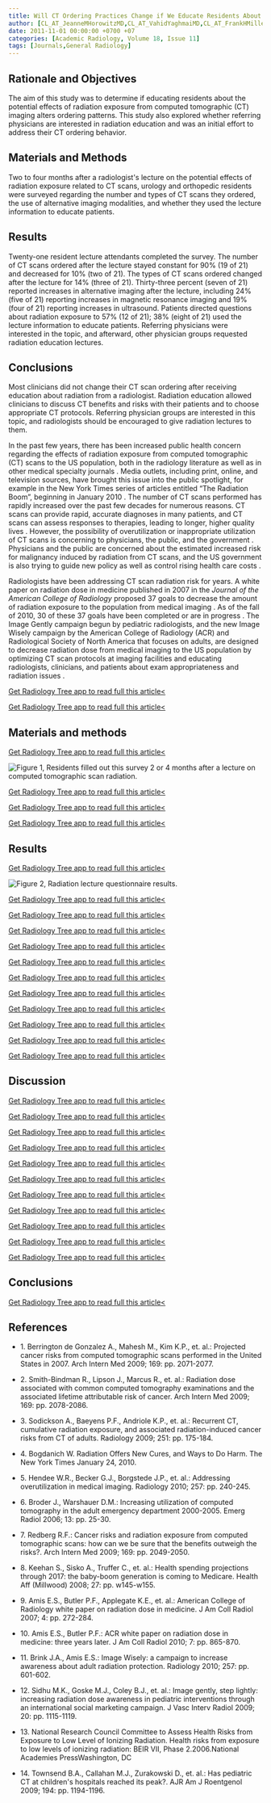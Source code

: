 ```yaml
---
title: Will CT Ordering Practices Change if We Educate Residents About the Potential Effects of Radiation Exposure?
author: [CL_AT_JeanneMHorowitzMD,CL_AT_VahidYaghmaiMD,CL_AT_FrankHMillerMD,CL_AT_EricJRussellMD]
date: 2011-11-01 00:00:00 +0700 +07
categories: [Academic Radiology, Volume 18, Issue 11]
tags: [Journals,General Radiology]
---
```

## Rationale and Objectives

The aim of this study was to determine if educating residents about the potential effects of radiation exposure from computed tomographic (CT) imaging alters ordering patterns. This study also explored whether referring physicians are interested in radiation education and was an initial effort to address their CT ordering behavior.

## Materials and Methods

Two to four months after a radiologist's lecture on the potential effects of radiation exposure related to CT scans, urology and orthopedic residents were surveyed regarding the number and types of CT scans they ordered, the use of alternative imaging modalities, and whether they used the lecture information to educate patients.

## Results

Twenty-one resident lecture attendants completed the survey. The number of CT scans ordered after the lecture stayed constant for 90% (19 of 21) and decreased for 10% (two of 21). The types of CT scans ordered changed after the lecture for 14% (three of 21). Thirty-three percent (seven of 21) reported increases in alternative imaging after the lecture, including 24% (five of 21) reporting increases in magnetic resonance imaging and 19% (four of 21) reporting increases in ultrasound. Patients directed questions about radiation exposure to 57% (12 of 21); 38% (eight of 21) used the lecture information to educate patients. Referring physicians were interested in the topic, and afterward, other physician groups requested radiation education lectures.

## Conclusions

Most clinicians did not change their CT scan ordering after receiving education about radiation from a radiologist. Radiation education allowed clinicians to discuss CT benefits and risks with their patients and to choose appropriate CT protocols. Referring physician groups are interested in this topic, and radiologists should be encouraged to give radiation lectures to them.

In the past few years, there has been increased public health concern regarding the effects of radiation exposure from computed tomographic (CT) scans to the US population, both in the radiology literature as well as in other medical specialty journals . Media outlets, including print, online, and television sources, have brought this issue into the public spotlight, for example in the New York Times series of articles entitled “The Radiation Boom”, beginning in January 2010 . The number of CT scans performed has rapidly increased over the past few decades for numerous reasons. CT scans can provide rapid, accurate diagnoses in many patients, and CT scans can assess responses to therapies, leading to longer, higher quality lives . However, the possibility of overutilization or inappropriate utilization of CT scans is concerning to physicians, the public, and the government . Physicians and the public are concerned about the estimated increased risk for malignancy induced by radiation from CT scans, and the US government is also trying to guide new policy as well as control rising health care costs .

Radiologists have been addressing CT scan radiation risk for years. A white paper on radiation dose in medicine published in 2007 in the _Journal of the American College of Radiology_ proposed 37 goals to decrease the amount of radiation exposure to the population from medical imaging . As of the fall of 2010, 30 of these 37 goals have been completed or are in progress . The Image Gently campaign begun by pediatric radiologists, and the new Image Wisely campaign by the American College of Radiology (ACR) and Radiological Society of North America that focuses on adults, are designed to decrease radiation dose from medical imaging to the US population by optimizing CT scan protocols at imaging facilities and educating radiologists, clinicians, and patients about exam appropriateness and radiation issues .

[Get Radiology Tree app to read full this article<](https://clinicalpub.com/app)

[Get Radiology Tree app to read full this article<](https://clinicalpub.com/app)

## Materials and methods

[Get Radiology Tree app to read full this article<](https://clinicalpub.com/app)

![Figure 1, Residents filled out this survey 2 or 4 months after a lecture on computed tomographic scan radiation.](https://storage.googleapis.com/dl.dentistrykey.com/clinical/WillCTOrderingPracticesChangeifWeEducateResidentsAboutthePotentialEffectsofRadiationExposure/0_1s20S1076633211003497.jpg)

[Get Radiology Tree app to read full this article<](https://clinicalpub.com/app)

[Get Radiology Tree app to read full this article<](https://clinicalpub.com/app)

[Get Radiology Tree app to read full this article<](https://clinicalpub.com/app)

## Results

[Get Radiology Tree app to read full this article<](https://clinicalpub.com/app)

![Figure 2, Radiation lecture questionnaire results.](https://storage.googleapis.com/dl.dentistrykey.com/clinical/WillCTOrderingPracticesChangeifWeEducateResidentsAboutthePotentialEffectsofRadiationExposure/1_1s20S1076633211003497.jpg)

[Get Radiology Tree app to read full this article<](https://clinicalpub.com/app)

[Get Radiology Tree app to read full this article<](https://clinicalpub.com/app)

[Get Radiology Tree app to read full this article<](https://clinicalpub.com/app)

[Get Radiology Tree app to read full this article<](https://clinicalpub.com/app)

[Get Radiology Tree app to read full this article<](https://clinicalpub.com/app)

[Get Radiology Tree app to read full this article<](https://clinicalpub.com/app)

[Get Radiology Tree app to read full this article<](https://clinicalpub.com/app)

[Get Radiology Tree app to read full this article<](https://clinicalpub.com/app)

[Get Radiology Tree app to read full this article<](https://clinicalpub.com/app)

[Get Radiology Tree app to read full this article<](https://clinicalpub.com/app)

[Get Radiology Tree app to read full this article<](https://clinicalpub.com/app)

## Discussion

[Get Radiology Tree app to read full this article<](https://clinicalpub.com/app)

[Get Radiology Tree app to read full this article<](https://clinicalpub.com/app)

[Get Radiology Tree app to read full this article<](https://clinicalpub.com/app)

[Get Radiology Tree app to read full this article<](https://clinicalpub.com/app)

[Get Radiology Tree app to read full this article<](https://clinicalpub.com/app)

[Get Radiology Tree app to read full this article<](https://clinicalpub.com/app)

[Get Radiology Tree app to read full this article<](https://clinicalpub.com/app)

[Get Radiology Tree app to read full this article<](https://clinicalpub.com/app)

[Get Radiology Tree app to read full this article<](https://clinicalpub.com/app)

[Get Radiology Tree app to read full this article<](https://clinicalpub.com/app)

[Get Radiology Tree app to read full this article<](https://clinicalpub.com/app)

## Conclusions

[Get Radiology Tree app to read full this article<](https://clinicalpub.com/app)

## References

- 1\. Berrington de Gonzalez A., Mahesh M., Kim K.P., et. al.: Projected cancer risks from computed tomographic scans performed in the United States in 2007. Arch Intern Med 2009; 169: pp. 2071-2077.


- 2\. Smith-Bindman R., Lipson J., Marcus R., et. al.: Radiation dose associated with common computed tomography examinations and the associated lifetime attributable risk of cancer. Arch Intern Med 2009; 169: pp. 2078-2086.


- 3\. Sodickson A., Baeyens P.F., Andriole K.P., et. al.: Recurrent CT, cumulative radiation exposure, and associated radiation-induced cancer risks from CT of adults. Radiology 2009; 251: pp. 175-184.


- 4\.  Bogdanich W. Radiation Offers New Cures, and Ways to Do Harm. The New York Times January 24, 2010.


- 5\. Hendee W.R., Becker G.J., Borgstede J.P., et. al.: Addressing overutilization in medical imaging. Radiology 2010; 257: pp. 240-245.


- 6\. Broder J., Warshauer D.M.: Increasing utilization of computed tomography in the adult emergency department 2000-2005. Emerg Radiol 2006; 13: pp. 25-30.


- 7\. Redberg R.F.: Cancer risks and radiation exposure from computed tomographic scans: how can we be sure that the benefits outweigh the risks?. Arch Intern Med 2009; 169: pp. 2049-2050.


- 8\. Keehan S., Sisko A., Truffer C., et. al.: Health spending projections through 2017: the baby-boom generation is coming to Medicare. Health Aff (Millwood) 2008; 27: pp. w145-w155.


- 9\. Amis E.S., Butler P.F., Applegate K.E., et. al.: American College of Radiology white paper on radiation dose in medicine. J Am Coll Radiol 2007; 4: pp. 272-284.


- 10\. Amis E.S., Butler P.F.: ACR white paper on radiation dose in medicine: three years later. J Am Coll Radiol 2010; 7: pp. 865-870.


- 11\. Brink J.A., Amis E.S.: Image Wisely: a campaign to increase awareness about adult radiation protection. Radiology 2010; 257: pp. 601-602.


- 12\. Sidhu M.K., Goske M.J., Coley B.J., et. al.: Image gently, step lightly: increasing radiation dose awareness in pediatric interventions through an international social marketing campaign. J Vasc Interv Radiol 2009; 20: pp. 1115-1119.


- 13\.  National Research Council Committee to Assess Health Risks from Exposure to Low Level of Ionizing Radiation. Health risks from exposure to low levels of ionizing radiation: BEIR VII, Phase 2.2006.National Academies PressWashington, DC


- 14\. Townsend B.A., Callahan M.J., Zurakowski D., et. al.: Has pediatric CT at children's hospitals reached its peak?. AJR Am J Roentgenol 2009; 194: pp. 1194-1196.